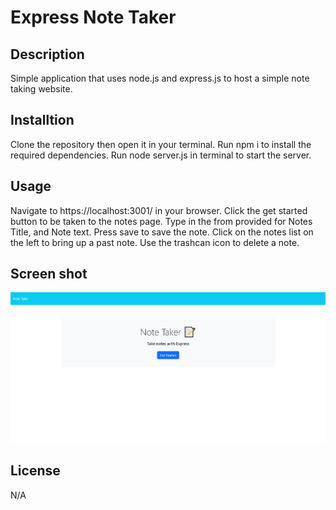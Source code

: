 # Express Note Taker

## Description
Simple application that uses node.js and express.js to host a simple note taking website.

## Installtion
Clone the repository then open it in your terminal. Run npm i to install the required dependencies. Run node server.js in terminal to start the server.

## Usage
Navigate to https://localhost:3001/ in your browser. Click the get started button to be taken to the notes page. Type in the from provided for Notes Title, and Note text. Press save to save the note. Click on the notes list on the left to bring up a past note. Use the trashcan icon to delete a note.

## Screen shot
![The webpage should look like this screenshot](./note-taker-ss.png)


## License

N/A